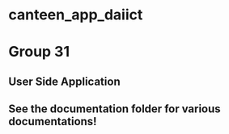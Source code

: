 # canteen_app_daiict

# Group 31

## User Side Application

## See the documentation folder for various documentations!
